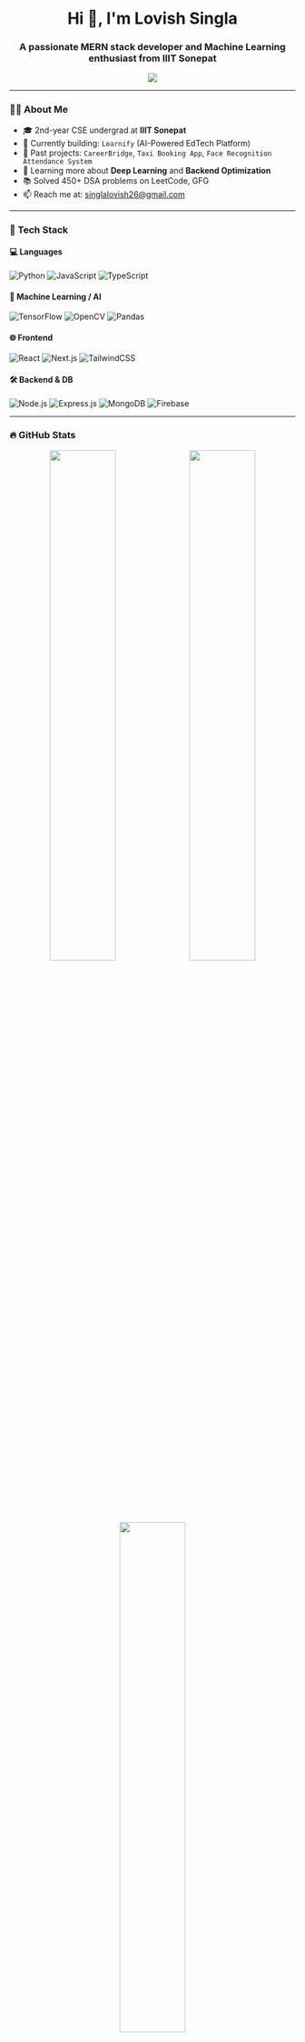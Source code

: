 <h1 align="center">Hi 👋, I'm Lovish Singla</h1>
<h3 align="center">A passionate MERN stack developer and Machine Learning enthusiast from IIIT Sonepat</h3>

<p align="center">
  <img src="https://readme-typing-svg.herokuapp.com/?lines=Full-Stack%20Developer;Machine%20Learning%20Explorer;Open%20Source%20Contributor;DSA%20Lover;Always%20Learning%20🚀&center=true&width=500&height=45">
</p>

---

### 🧑‍💻 About Me

- 🎓 2nd-year CSE undergrad at **IIIT Sonepat**
- 🔭 Currently building: `Learnify` (AI-Powered EdTech Platform)
- 💼 Past projects: `CareerBridge`, `Taxi Booking App`, `Face Recognition Attendance System`
- 🌱 Learning more about **Deep Learning** and **Backend Optimization**
- 📚 Solved 450+ DSA problems on LeetCode, GFG
- 📫 Reach me at: [singlalovish26@gmail.com](mailto:singlalovish26@gmail.com)

---

### 🚀 Tech Stack

#### 💻 Languages
![Python](https://img.shields.io/badge/Python-3776AB?style=flat&logo=python&logoColor=white)
![JavaScript](https://img.shields.io/badge/JavaScript-F7DF1E?style=flat&logo=javascript&logoColor=black)
![TypeScript](https://img.shields.io/badge/TypeScript-3178C6?style=flat&logo=typescript&logoColor=white)

#### 🧠 Machine Learning / AI
![TensorFlow](https://img.shields.io/badge/TensorFlow-FF6F00?style=flat&logo=tensorflow&logoColor=white)
![OpenCV](https://img.shields.io/badge/OpenCV-5C3EE8?style=flat&logo=opencv&logoColor=white)
![Pandas](https://img.shields.io/badge/Pandas-150458?style=flat&logo=pandas&logoColor=white)

#### 🌐 Frontend
![React](https://img.shields.io/badge/React-20232A?style=flat&logo=react&logoColor=61DAFB)
![Next.js](https://img.shields.io/badge/Next.js-000000?style=flat&logo=next.js&logoColor=white)
![TailwindCSS](https://img.shields.io/badge/Tailwind_CSS-38B2AC?style=flat&logo=tailwind-css&logoColor=white)

#### 🛠 Backend & DB
![Node.js](https://img.shields.io/badge/Node.js-339933?style=flat&logo=nodedotjs&logoColor=white)
![Express.js](https://img.shields.io/badge/Express.js-000000?style=flat&logo=express&logoColor=white)
![MongoDB](https://img.shields.io/badge/MongoDB-4EA94B?style=flat&logo=mongodb&logoColor=white)
![Firebase](https://img.shields.io/badge/Firebase-FFCA28?style=flat&logo=firebase&logoColor=white)

---

### 🔥 GitHub Stats

<p align="center">
  <img src="https://github-readme-stats.vercel.app/api?username=Lovish-Singlaa&show_icons=true&theme=tokyonight" width="48%">
  <img src="https://github-readme-streak-stats.herokuapp.com?user=Lovish-Singlaa&theme=tokyonight" width="48%">
</p>

<p align="center">
  <img src="https://github-readme-stats.vercel.app/api/top-langs/?username=Lovish-Singlaa&layout=compact&theme=tokyonight" width="48%">
</p>

---

### 📫 Let's Connect!

<p align="center">
  <a href="www.linkedin.com/in/lovishsinglaa"><img src="https://img.shields.io/badge/LinkedIn-blue?style=for-the-badge&logo=linkedin&logoColor=white" /></a>
  <a href="mailto:singlalovish26@gmail.com"><img src="https://img.shields.io/badge/Gmail-D14836?style=for-the-badge&logo=gmail&logoColor=white" /></a>
  <a href="https://portfolio-six-alpha-59.vercel.app/"><img src="https://img.shields.io/badge/Portfolio-000000?style=for-the-badge&logo=vercel&logoColor=white" /></a>
</p>

---

_⚡ Fun fact: I love solving real-world problems with code and learning something new every day!_
